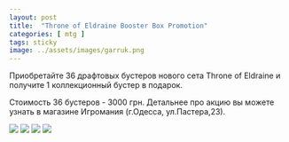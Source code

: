 ```yaml
---
layout: post
title:  "Throne of Eldraine Booster Box Promotion"
categories: [ mtg ]
tags: sticky
image: ../assets/images/garruk.png
---
```


Приобретайте 36 драфтовых бустеров нового сета Throne of Eldraine и получите 1 коллекционный бустер в подарок. 

Стоимость 36 бустеров - 3000 грн. Детальнее про акцию вы можете узнать в магазине Игромания (г.Одесса, ул.Пастера,23).

![](https://media.wizards.com/2019/eld/ru_Dqksw9QiiM.png) 
![](https://media.wizards.com/2019/eld/ru_jRDXvZQBMe.png) 
![](https://media.wizards.com/2019/eld/ru_pu1CyUVKNE.png) 
![](https://media.wizards.com/2019/eld/ru_pIrdli7opw.png) 